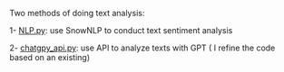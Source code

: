 Two methods of doing text analysis:

1- [NLP.py](https://github.com/JingwenSHI-Novae/Coding-Samples/blob/main/Text-Analysis/NLP.py): use SnowNLP to conduct text sentiment analysis

2- [chatgpy_api.py](https://github.com/JingwenSHI-Novae/Coding-Samples/blob/main/Text-Analysis/chatgpt_api.py): use API to analyze texts with GPT
( I refine the code based on an existing)
